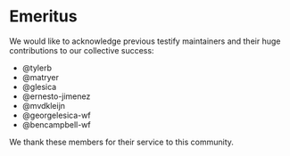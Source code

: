 # Emeritus

We would like to acknowledge previous testify maintainers and their huge contributions to our collective success:

  * @tylerb
  * @matryer
  * @glesica
  * @ernesto-jimenez
  * @mvdkleijn
  * @georgelesica-wf
  * @bencampbell-wf

We thank these members for their service to this community.
